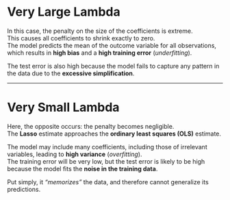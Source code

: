 # Very Large Lambda

In this case, the penalty on the size of the coefficients is extreme.  
This causes all coefficients to shrink exactly to zero.  
The model predicts the mean of the outcome variable for all observations, which results in **high bias** and a **high training error** (*underfitting*).  

The test error is also high because the model fails to capture any pattern in the data due to the **excessive simplification**.

---

# Very Small Lambda

Here, the opposite occurs: the penalty becomes negligible.  
The **Lasso** estimate approaches the **ordinary least squares (OLS)** estimate.  

The model may include many coefficients, including those of irrelevant variables, leading to **high variance** (*overfitting*).  
The training error will be very low, but the test error is likely to be high because the model fits the **noise in the training data**.  

Put simply, it *“memorizes”* the data, and therefore cannot generalize its predictions.




